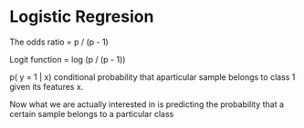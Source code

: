
# Logistic Regresion

The odds ratio = p / (p - 1)

Logit function = log (p / (p - 1))

p( y = 1 | x) conditional probability that aparticular sample belongs to class 1 given its features x.

Now what we are actually interested in is predicting the probability that a certain sample belongs to a particular class
